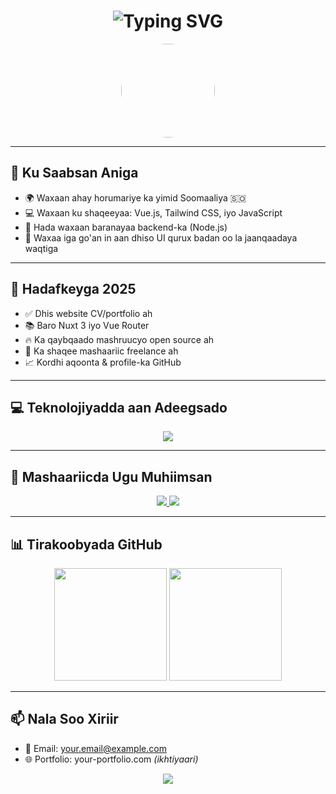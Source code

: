 <!-- 🔥 Banner with Animated Typing -->
<h1 align="center">
  <img src="https://readme-typing-svg.demolab.com?font=Fira+Code&pause=1000&color=22D3EE&center=true&vCenter=true&width=435&lines=Salaan,+Magacaygu+waa+Hawaaan;Frontend+Developer+ka+ah+💻;Vue.js+%7C+Tailwind+CSS+%7C+JavaScript" alt="Typing SVG" />
</h1>

<!-- Avatar -->
<p align="center">
  <img src="https://avatars.githubusercontent.com/u/0?v=4" width="150px" style="border-radius: 50%;" />
</p>

---

## 🧠 Ku Saabsan Aniga

- 🌍 Waxaan ahay horumariye ka yimid Soomaaliya 🇸🇴  
- 💻 Waxaan ku shaqeeyaa: Vue.js, Tailwind CSS, iyo JavaScript  
- 🚀 Hada waxaan baranayaa backend-ka (Node.js)  
- 🎯 Waxaa iga go'an in aan dhiso UI qurux badan oo la jaanqaadaya waqtiga  

---

## 🎯 Hadafkeyga 2025

- ✅ Dhis website CV/portfolio ah
- 📚 Baro Nuxt 3 iyo Vue Router
- 🔥 Ka qaybqaado mashruucyo open source ah
- 💼 Ka shaqee mashaariic freelance ah
- 📈 Kordhi aqoonta & profile-ka GitHub

---

## 💻 Teknolojiyadda aan Adeegsado

<p align="center">
  <img src="https://skillicons.dev/icons?i=vue,tailwind,js,html,css,git,github,vscode" />
</p>

---

## 📌 Mashaariicda Ugu Muhiimsan

<p align="center">
  <a href="https://github.com/Hawaaan/my-app">
    <img src="https://github-readme-stats.vercel.app/api/pin/?username=Hawaaan&repo=my-app&theme=tokyonight&border_radius=10"/>
  </a>
  <a href="https://github.com/Hawaaan/testes">
    <img src="https://github-readme-stats.vercel.app/api/pin/?username=Hawaaan&repo=testes&theme=tokyonight&border_radius=10"/>
  </a>
</p>

---

## 📊 Tirakoobyada GitHub

<p align="center">
  <img src="https://github-readme-stats.vercel.app/api?username=Hawaaan&show_icons=true&theme=tokyonight&border_radius=10" height="180"/>
  <img src="https://github-readme-streak-stats.herokuapp.com?user=Hawaaan&theme=tokyonight&border_radius=10" height="180"/>
</p>

---

## 📫 Nala Soo Xiriir

- 📧 Email: your.email@example.com  
- 🌐 Portfolio: your-portfolio.com *(ikhtiyaari)*

<p align="center">
  <img src="https://komarev.com/ghpvc/?username=Hawaaan&style=for-the-badge" />
</p>
